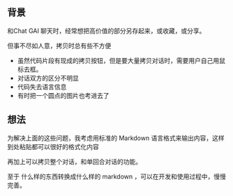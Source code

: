 ## 背景

和Chat GAI 聊天时，经常想把高价值的部分另存起来，或收藏，或分享。

但事不尽如人意，拷贝时总有些不方便

- 虽然代码片段有现成的拷贝按钮，但是要大量拷贝对话时，需要用户自己用鼠标去框。
- 对话双方的区分不明显
- 代码失去语言信息
- 有时把一个圆点的图片也考进去了

## 想法

为解决上面的这些问题，我考虑用标准的 Markdown 语言格式来输出内容，这样到处粘贴都可以很好的格式化内容

再加上可以拷贝整个对话，和单回合对话的功能。

至于 什么样的东西转换成什么样的 markdown ，可以在开发和使用过程中，慢慢完善。
